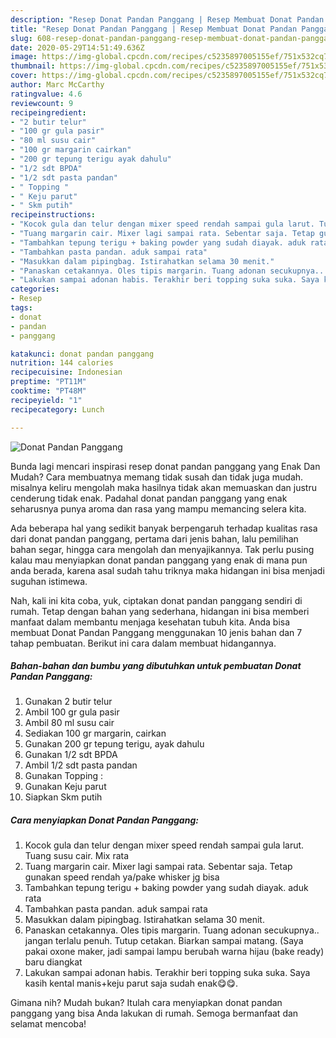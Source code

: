 ```yaml
---
description: "Resep Donat Pandan Panggang | Resep Membuat Donat Pandan Panggang Yang Paling Enak"
title: "Resep Donat Pandan Panggang | Resep Membuat Donat Pandan Panggang Yang Paling Enak"
slug: 608-resep-donat-pandan-panggang-resep-membuat-donat-pandan-panggang-yang-paling-enak
date: 2020-05-29T14:51:49.636Z
image: https://img-global.cpcdn.com/recipes/c5235897005155ef/751x532cq70/donat-pandan-panggang-foto-resep-utama.jpg
thumbnail: https://img-global.cpcdn.com/recipes/c5235897005155ef/751x532cq70/donat-pandan-panggang-foto-resep-utama.jpg
cover: https://img-global.cpcdn.com/recipes/c5235897005155ef/751x532cq70/donat-pandan-panggang-foto-resep-utama.jpg
author: Marc McCarthy
ratingvalue: 4.6
reviewcount: 9
recipeingredient:
- "2 butir telur"
- "100 gr gula pasir"
- "80 ml susu cair"
- "100 gr margarin cairkan"
- "200 gr tepung terigu ayak dahulu"
- "1/2 sdt BPDA"
- "1/2 sdt pasta pandan"
- " Topping "
- " Keju parut"
- " Skm putih"
recipeinstructions:
- "Kocok gula dan telur dengan mixer speed rendah sampai gula larut. Tuang susu cair. Mix rata"
- "Tuang margarin cair. Mixer lagi sampai rata. Sebentar saja. Tetap gunakan speed rendah ya/pake whisker jg bisa"
- "Tambahkan tepung terigu + baking powder yang sudah diayak. aduk rata"
- "Tambahkan pasta pandan. aduk sampai rata"
- "Masukkan dalam pipingbag. Istirahatkan selama 30 menit."
- "Panaskan cetakannya. Oles tipis margarin. Tuang adonan secukupnya.. jangan terlalu penuh. Tutup cetakan. Biarkan sampai matang. (Saya pakai oxone maker, jadi sampai lampu berubah warna hijau (bake ready) baru diangkat"
- "Lakukan sampai adonan habis. Terakhir beri topping suka suka. Saya kasih kental manis+keju parut saja sudah enak😋😋."
categories:
- Resep
tags:
- donat
- pandan
- panggang

katakunci: donat pandan panggang 
nutrition: 144 calories
recipecuisine: Indonesian
preptime: "PT11M"
cooktime: "PT48M"
recipeyield: "1"
recipecategory: Lunch

---
```



![Donat Pandan Panggang](https://img-global.cpcdn.com/recipes/c5235897005155ef/751x532cq70/donat-pandan-panggang-foto-resep-utama.jpg)

Bunda lagi mencari inspirasi resep donat pandan panggang yang Enak Dan Mudah? Cara membuatnya memang tidak susah dan tidak juga mudah. misalnya keliru mengolah maka hasilnya tidak akan memuaskan dan justru cenderung tidak enak. Padahal donat pandan panggang yang enak seharusnya punya aroma dan rasa yang mampu memancing selera kita.

Ada beberapa hal yang sedikit banyak berpengaruh terhadap kualitas rasa dari donat pandan panggang, pertama dari jenis bahan, lalu pemilihan bahan segar, hingga cara mengolah dan menyajikannya. Tak perlu pusing kalau mau menyiapkan donat pandan panggang yang enak di mana pun anda berada, karena asal sudah tahu triknya maka hidangan ini bisa menjadi suguhan istimewa.




Nah, kali ini kita coba, yuk, ciptakan donat pandan panggang sendiri di rumah. Tetap dengan bahan yang sederhana, hidangan ini bisa memberi manfaat dalam membantu menjaga kesehatan tubuh kita. Anda bisa membuat Donat Pandan Panggang menggunakan 10 jenis bahan dan 7 tahap pembuatan. Berikut ini cara dalam membuat hidangannya.

<!--inarticleads1-->

##### Bahan-bahan dan bumbu yang dibutuhkan untuk pembuatan Donat Pandan Panggang:

1. Gunakan 2 butir telur
1. Ambil 100 gr gula pasir
1. Ambil 80 ml susu cair
1. Sediakan 100 gr margarin, cairkan
1. Gunakan 200 gr tepung terigu, ayak dahulu
1. Gunakan 1/2 sdt BPDA
1. Ambil 1/2 sdt pasta pandan
1. Gunakan  Topping :
1. Gunakan  Keju parut
1. Siapkan  Skm putih




<!--inarticleads2-->

##### Cara menyiapkan Donat Pandan Panggang:

1. Kocok gula dan telur dengan mixer speed rendah sampai gula larut. Tuang susu cair. Mix rata
1. Tuang margarin cair. Mixer lagi sampai rata. Sebentar saja. Tetap gunakan speed rendah ya/pake whisker jg bisa
1. Tambahkan tepung terigu + baking powder yang sudah diayak. aduk rata
1. Tambahkan pasta pandan. aduk sampai rata
1. Masukkan dalam pipingbag. Istirahatkan selama 30 menit.
1. Panaskan cetakannya. Oles tipis margarin. Tuang adonan secukupnya.. jangan terlalu penuh. Tutup cetakan. Biarkan sampai matang. (Saya pakai oxone maker, jadi sampai lampu berubah warna hijau (bake ready) baru diangkat
1. Lakukan sampai adonan habis. Terakhir beri topping suka suka. Saya kasih kental manis+keju parut saja sudah enak😋😋.




Gimana nih? Mudah bukan? Itulah cara menyiapkan donat pandan panggang yang bisa Anda lakukan di rumah. Semoga bermanfaat dan selamat mencoba!
